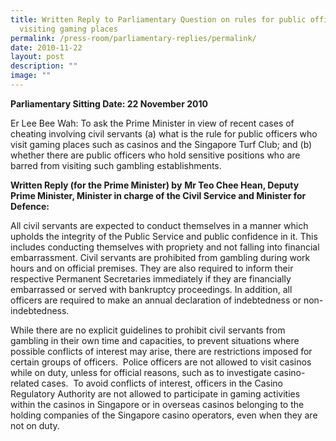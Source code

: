 ```yaml
---
title: Written Reply to Parliamentary Question on rules for public officers on
  visiting gaming places
permalink: /press-room/parliamentary-replies/permalink/
date: 2010-11-22
layout: post
description: ""
image: ""
---
```

**Parliamentary Sitting Date: 22 November 2010**

Er Lee Bee Wah: To ask the Prime Minister in view of recent cases of cheating involving civil servants (a) what is the rule for public officers who visit gaming places such as casinos and the Singapore Turf Club; and (b) whether there are public officers who hold sensitive positions who are barred from visiting such gambling establishments.

**Written Reply (for the Prime Minister) by** **Mr Teo Chee Hean, Deputy Prime Minister, Minister in charge of the Civil Service and Minister for Defence:**

All civil servants are expected to conduct themselves in a manner which upholds the integrity of the Public Service and public confidence in it. This includes conducting themselves with propriety and not falling into financial embarrassment. Civil servants are prohibited from gambling during work hours and on official premises. They are also required to inform their respective Permanent Secretaries immediately if they are financially embarrassed or served with bankruptcy proceedings. In addition, all officers are required to make an annual declaration of indebtedness or non-indebtedness.

While there are no explicit guidelines to prohibit civil servants from gambling in their own time and capacities, to prevent situations where possible conflicts of interest may arise, there are restrictions imposed for certain groups of officers.  Police officers are not allowed to visit casinos while on duty, unless for official reasons, such as to investigate casino-related cases.  To avoid conflicts of interest, officers in the Casino Regulatory Authority are not allowed to participate in gaming activities within the casinos in Singapore or in overseas casinos belonging to the holding companies of the Singapore casino operators, even when they are not on duty.